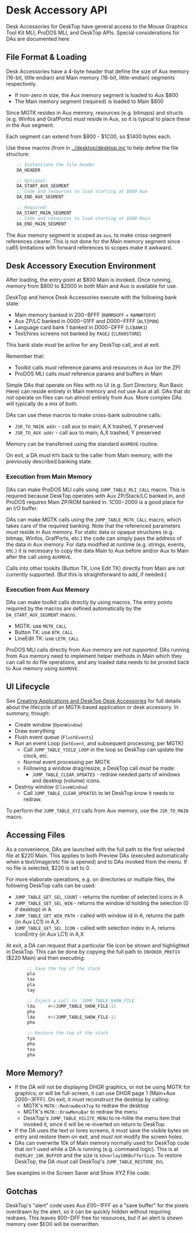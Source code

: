 # Desk Accessory API

Desk Accessories for DeskTop have general access to the Mouse Graphics
Tool Kit MLI, ProDOS MLI, and DeskTop APIs. Special considerations for
DAs are documented here.

## File Format & Loading

Desk Accessories have a 4-byte header that define the size of Aux
memory (16-bit, little endian) and Main memory (16-bit, little-endian)
segments respectively.

* If non-zero in size, the Aux memory segment is loaded to Aux $800
* The Main memory segment (required) is loaded to Main $800

Since MGTK resides in Aux memory, resources (e.g. bitmaps) and
structs (e.g. Winfos and GrafPorts) *must* reside in Aux, so it is
typical to place these in the Aux segment.

Each segment can extend from $800 - $1C00, so $1400 bytes each.

Use these macros (from in
[../desktop/desktop.inc](../desktop/desktop.inc) to help define the
file structure:

```asm
    ;; Instantiate the file header
    DA_HEADER

    ;; Optional:
    DA_START_AUX_SEGMENT
    ;; Code and resources to load starting at $800 Aux
    DA_END_AUX_SEGMENT

    ;; Required:
    DA_START_MAIN_SEGMENT
    ;; Code and resources to load starting at $800 Main
    DA_END_MAIN_SEGMENT
```

The Aux memory segment is scoped as `aux`, to make cross-segment
references clearer. This is not done for the Main memory segment since
ca65 limitations with forward references to scopes make it awkward.

## Desk Accessory Execution Environment

After loading, the entry point at $800 Main is invoked. Once running,
memory from $800 to $2000 in both Main and Aux is available for use.

DeskTop and hence Desk Accessories execute with the following
bank state:

* Main memory banked in $200-$BFFF (`RAMRDOFF` + `RAMWRTOFF`)
* Aux ZP/LC banked in $0000-$01FF and $D000-$FFFF (`ALTZPON`)
* Language card bank 1 banked in $D000-$DFFF (`LCBANK1`)
* Text/hires screens not banked by `PAGE2` (`CLR80STORE`)

This bank state *must* be active for any DeskTop call, and at exit.

Remember that:

* Toolkit calls *must* reference params and resources in Aux (or the
    ZP)
* ProDOS MLI calls *must* reference params and buffers in Main

Simple DAs that operate on files with no UI (e.g. Sort Directory, Run
Basic Here) can reside entirely in Main memory and not use Aux at all.
DAs that do not operate on files can run almost entirely from Aux.
More complex DAs will typically do a mix of both.

DAs can use these macros to make cross-bank subroutine calls:

* `JSR_TO_MAIN addr` - call aux to main; A,X trashed, Y preserved
* `JSR_TO_AUX addr` - call aux to main; A,X trashed, Y preserved

Memory can be transferred using the standard `AUXMOVE` routine.

On exit, a DA *must* `RTS` back to the caller from Main memory, with
the previously described banking state.

### Execution from Main Memory

DAs can make ProDOS MLI calls using `JUMP_TABLE_MLI_CALL` macro. This
is required because DeskTop operates with Aux ZP/Stack/LC banked in,
and ProDOS requires Main ZP/ROM banked in. $1C00-$2000 is a good place
for an I/O buffer.

DAs can make MGTK calls using the `JUMP_TABLE_MGTK_CALL` macro, which
takes care of the required banking. Note that the referenced
parameters *must* reside in Aux memory. For static data or opaque
structures (e.g. bitmap, Winfos, GrafPorts, etc.) the code can simply
pass the address of the data in Aux memory. For data modified at
runtime (e.g. strings, events, etc.) it is necessary to copy the data
Main to Aux before and/or Aux to Main after the call using `AUXMOVE`.

Calls into other tookits (Button TK, Line Edit TK) directly from Main
are not currently supported. (But this is straightforward to add, if
needed.)

### Execution from Aux Memory

DAs can make toolkit calls directly by using macros. The entry points
required by the macros are defined automatically by the
`DA_START_AUX_SEGMENT` macro.

* MGTK: use `MGTK_CALL`
* Button TK: use `BTK_CALL`
* LineEdit TK: use `LETK_CALL`

ProDOS MLI calls directly from Aux memory are _not supported_. DAs
running from Aux memory need to implement helper methods in Main which
they can call to do file operations, and any loaded data needs to
be proxied back to Aux memory using `AUXMOVE`.

## UI Lifecycle

See [Creating Applications and DeskTop Desk Accessories](../mgtk/MGTK.md#creating-applications-and-desktop-desk-accessories) for full details about the lifecycle of an MGTK-based application or desk accessory. In summary, though:

* Create window (`OpenWindow`)
* Draw everything
* Flush event queue (`FlushEvents`)
* Run an event Loop (`GetEvent`, and subsequent processing, per MGTK)
  * Call `JUMP_TABLE_YIELD_LOOP` in the loop so DeskTop can update the clock, etc.
  * Normal event processing per MGTK
  * Following a window drag/resize, a DeskTop call *must* be made:
    * `JUMP_TABLE_CLEAR_UPDATES` - redraw needed parts of windows and desktop (volume) icons.
* Destroy window (`CloseWindow`)
   * Call `JUMP_TABLE_CLEAR_UPDATES` to let DeskTop know it needs to redraw.


To perform the `JUMP_TABLE_XYZ` calls from Aux memory, use the `JSR_TO_MAIN` macro.

## Accessing Files

As a convenience, DAs are launched with the full path to the first
selected file at $220 Main. This applies to both Preview DAs (executed
automatically when a text/image/etc file is opened) and to DAs invoked
from the menu. If no file is selected, $220 is set to 0.

For more elaborate operations, e.g. on directories or multiple files,
the following DeskTop calls can be used:

* `JUMP_TABLE_GET_SEL_COUNT` - returns the number of selected icons in A
* `JUMP_TABLE_GET_SEL_WIN` - returns the window id holding the selection (0 if desktop) in A
* `JUMP_TABLE_GET_WIN_PATH` - called with window id in A, returns the path (in Aux LC1) in A,X
* `JUMP_TABLE_GET_SEL_ICON` - called with selection index in A, returns IconEntry (in Aux LC1) in A,X

At exit, a DA can request that a particular file icon be shown and
highlighted in DeskTop. This can be done by copying the full path to
`INVOKER_PREFIX` ($220 Main) and then executing:

```asm
        ;; Save the top of the stack
        pla
        tax
        pla
        tay

        ;; Inject a call to `JUMP_TABLE_SHOW_FILE`
        lda     #>(JUMP_TABLE_SHOW_FILE-1)
        pha
        lda     #<(JUMP_TABLE_SHOW_FILE-1)
        pha

        ;; Restore the top of the stack
        tya
        pha
        txa
        pha
```

## More Memory?

* If the DA will not be displaying DHGR graphics, or not be using MGTK
  for graphics, or will be full-screen, it can use DHGR page 1
  (Main+Aux $2000-$3FFF). On exit, it *must* reconstruct the desktop
  by calling:
    * MGTK's `MGTK::RedrawDeskTop` to redraw the desktop
    * MGTK's `MGTK::DrawMenuBar` to redraw the menu
    * DeskTop's `JUMP_TABLE_HILITE_MENU` to re-hilite the menu item
      that invoked it, since it will be re-inverted on return to
      DeskTop.
* If the DA uses the text or lores screens, it *must* save the visible
  bytes on entry and restore them on exit, and *must not* modify the
  screen holes.
* DAs can overwrite 10k of Main memory normally used for DeskTop code
  that isn't used while a DA is running (e.g. command logic). This is
  at `OVERLAY_10K_BUFFER` and the size is `kOverlay10KBufferSize`. To
  restore DeskTop, the DA *must* call DeskTop's `JUMP_TABLE_RESTORE_OVL`

See examples in the Screen Saver and Show XYZ File code.

## Gotchas

DeskTop's "alert" code uses Aux $E00-$1FFF as a "save buffer"
for the pixels overdrawn by the alert, so it can be quickly hidden
without requiring redraws. This leaves $800-$DFF free for resources,
but if an alert is shown memory over $E00 will be overwritten.
